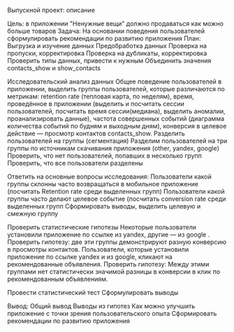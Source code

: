 Выпускной проект: описание

Цель: в приложении "Ненужные вещи" должно продаваться как можно больше товаров
Задача: На основании поведения пользователей сформулировать рекомендации по развитию приложения
План:
Выгрузка и изучение данных
Предобработка данных
Проверка на пропуски, корректировка
Проверка на дубликаты, корректировка
Проверить типы данных, привести к нужным
Объединить значения contacts_show и show_contacts

Исследовательский анализ данных
Общее поведение пользователей в приложении, выделить группы пользователей, которые различаются по метрикам:
retention rate (тепловая карта, по неделям),
время, проведённое в приложении (выделить и посчитать сессии пользователей, посчитать время сессии(медиана), выделить аномалии, проанализировать данные),
частота совершенных событий (диаграмма количества событий по будням и выходным дням),
конверсия в целевое действие — просмотр контактов contacts_show.
Разделить пользователей на группы (сегментация)
Разделим пользователей на три группы по источникам скачивания приложения (other, yandex, google)
Проверить, что нет пользователей, попавших в несколько групп
Проверить, что все пользователи разделены

Ответить на основные вопросы исследования:
Пользователи какой группы склонны часто возвращаться в мобильное приложение (посчитать Retention rate среди выделенных групп)
Пользователи какой группы часто делают целевое событие (посчитать conversion rate среди выделенных групп
Сформировать выводы, выделить целевую и смежную группу

Проверить статистические гипотезы
Некоторые пользователи установили приложение по ссылке из yandex, другие — из google . Проверить гипотезу: две эти группы демонстрируют разную конверсию в просмотры контактов.
Пользователи, которые установили приложение по ссылке yandex и из google, кликают на рекомендованные объявления. Проверить гипотезу: Между этими группами нет статистически значимой разницы в конверсии в клик по рекомендованным объявлениям.

Провести статистический тест
Сформулировать выводы

Вывод:
Общий вывод
Выводы из гипотез
Как можно улучшить приложение с точки зрения пользовательского опыта
Сформировать рекомендации по развитию приложения
